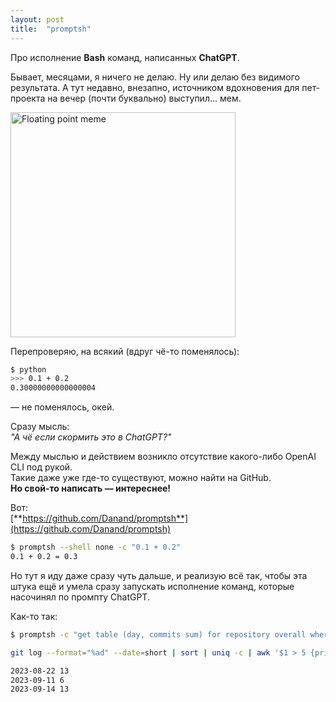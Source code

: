 ```yaml
---
layout: post
title:  "promptsh"
---
```


<span class="hidden">Про исполнение <strong>Bash</strong> команд, написанных <strong>ChatGPT</strong>.</span>

Бывает, месяцами, я ничего не делаю. Ну или делаю без видимого результата. А тут недавно, внезапно, источником вдохновения для пет-проекта на вечер (почти буквально) выступил... мем.

<img src="{{ site.baseurl }}/assets/images/meme-floating-point-sum.webp"
     height="360px"
     alt="Floating point meme" />

Перепроверяю, на всякий (вдруг чё-то поменялось):

```bash
$ python
>>> 0.1 + 0.2
0.30000000000000004
```

— не поменялось, окей.

Сразу мысль:<br />
_"А чё если скормить это в ChatGPT?"_

Между мыслью и действием возникло отсутствие какого-либо OpenAI CLI под рукой.<br />
Такие даже уже где-то существуют, можно найти на GitHub.<br />
**Но свой-то написать — интереснее!**

Вот:<br />
[**https://github.com/Danand/promptsh**](https://github.com/Danand/promptsh)

```bash
$ promptsh --shell none -c "0.1 + 0.2"
0.1 + 0.2 = 0.3
```

Но тут я иду даже сразу чуть дальше, и реализую всё так, чтобы эта штука ещё и умела сразу запускать исполнение команд, которые насочинял по промпту ChatGPT.

Как-то так:

```bash
$ promptsh -c "get table (day, commits sum) for repository overall where sum greater than 5"

git log --format="%ad" --date=short | sort | uniq -c | awk '$1 > 5 {print $2, $1}'

2023-08-22 13
2023-09-11 6
2023-09-14 13
```
